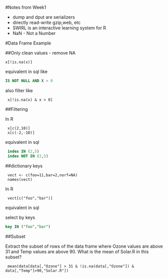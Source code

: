 #Notes from Week1
* dump and dput are serializers
* directly read-write gzip,web, etc
* SWIRL is an interactive learning system for R
* NaN - Not a Number 



#Data Frame Example

##Only clean values - remove NA

```rconsole
x[!is.na(x)]
```

equivalent in sql like

```sql
IS NOT NULL AND X > 0
```

also filter like

```{r}
 x[!is.na(x) & x > 0]
```

##Filtering 

In R

```{r}
 x[c(2,10)]
 x[c(-2,-10)]
```

equivalent in sql

```sql
 index IN (2,5)
 index NOT IN (2,5)
```


##dictionary keys

```{r}
 vect <- c(foo=11,bar=2,norf=NA)
 names(vect)
```

In R

```{r}
 vect[c("foo","bar")]
```

equivalent in sql 

select by keys

```sql
key IN ("foo","bar")
```

##Subset

Extract the subset of rows of the data frame where Ozone values are above 31 and Temp values are above 90. What is the mean of Solar.R in this subset?

```{r}
 mean(data[data[,"Ozone"] > 31 & !is.na(data[,"Ozone"]) & data[,"Temp"]>90,"Solar.R"])
```



